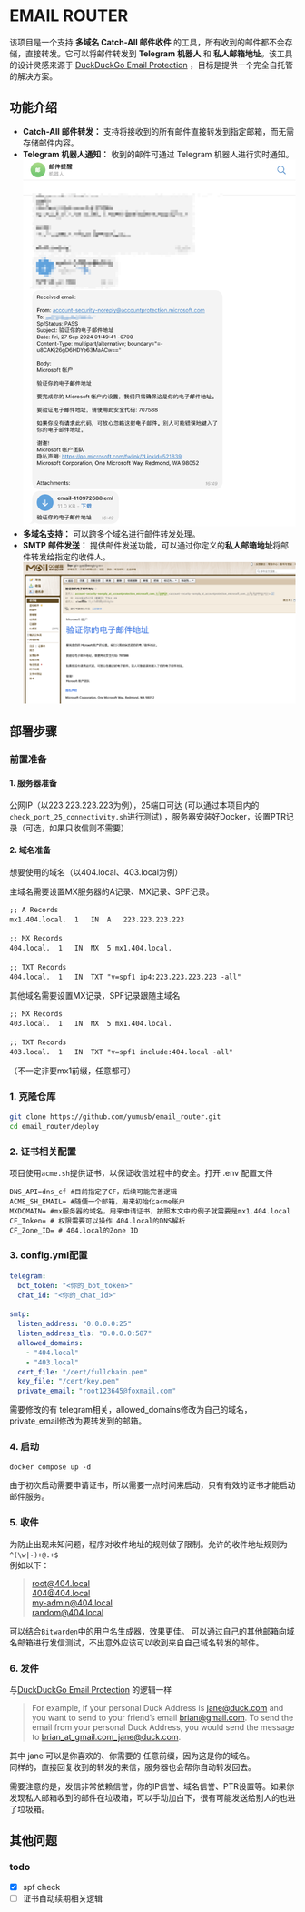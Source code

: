 # EMAIL ROUTER

该项目是一个支持 **多域名 Catch-All 邮件收件** 的工具，所有收到的邮件都不会存储，直接转发。它可以将邮件转发到 **Telegram 机器人** 和 **私人邮箱地址**。该工具的设计灵感来源于 [DuckDuckGo Email Protection](https://duckduckgo.com/duckduckgo-help-pages/email-protection/) ，目标是提供一个完全自托管的解决方案。

## 功能介绍

- **Catch-All 邮件转发：** 支持将接收到的所有邮件直接转发到指定邮箱，而无需存储邮件内容。
- **Telegram 机器人通知：** 收到的邮件可通过 Telegram 机器人进行实时通知。
![](./images/tg.png)
- **多域名支持：** 可以跨多个域名进行邮件转发处理。
- **SMTP 邮件发送：** 提供邮件发送功能，可以通过你定义的**私人邮箱地址**将邮件转发给指定的收件人。
![](./images/qqmail.png)

## 部署步骤


### 前置准备

#### 1. 服务器准备
公网IP（以223.223.223.223为例），25端口可达 (可以通过本项目内的`check_port_25_connectivity.sh`进行测试) ，服务器安装好Docker，设置PTR记录（可选，如果只收信则不需要）
#### 2. 域名准备
想要使用的域名（以404.local、403.local为例）  

主域名需要设置MX服务器的A记录、MX记录、SPF记录。
```txt
;; A Records
mx1.404.local.	1	IN	A	223.223.223.223

;; MX Records
404.local.	1	IN	MX	5 mx1.404.local.

;; TXT Records
404.local.	1	IN	TXT	"v=spf1 ip4:223.223.223.223 -all"
```
其他域名需要设置MX记录，SPF记录跟随主域名
```txt
;; MX Records
403.local.	1	IN	MX	5 mx1.404.local.

;; TXT Records
403.local.	1	IN	TXT	"v=spf1 include:404.local -all"
```
（不一定非要mx1前缀，任意都可）
### 1. 克隆仓库

```bash
git clone https://github.com/yumusb/email_router.git
cd email_router/deploy
```

### 2. 证书相关配置

项目使用`acme.sh`提供证书，以保证收信过程中的安全。打开 .env 配置文件
```config
DNS_API=dns_cf #目前指定了CF，后续可能完善逻辑
ACME_SH_EMAIL= #随便一个邮箱，用来初始化acme账户
MXDOMAIN= #mx服务器的域名，用来申请证书，按照本文中的例子就需要是mx1.404.local
CF_Token= # 权限需要可以操作 404.local的DNS解析
CF_Zone_ID= # 404.local的Zone ID
```
### 3. config.yml配置
```yml
telegram:
  bot_token: "<你的_bot_token>"
  chat_id: "<你的_chat_id>"

smtp:
  listen_address: "0.0.0.0:25"
  listen_address_tls: "0.0.0.0:587"
  allowed_domains:
    - "404.local"
    - "403.local"
  cert_file: "/cert/fullchain.pem"
  key_file: "/cert/key.pem"
  private_email: "root123645@foxmail.com"
```
需要修改的有 telegram相关，allowed_domains修改为自己的域名，private_email修改为要转发到的邮箱。
### 4. 启动
```shell 
docker compose up -d 
```
由于初次启动需要申请证书，所以需要一点时间来启动，只有有效的证书才能启动邮件服务。
### 5. 收件
为防止出现未知问题，程序对收件地址的规则做了限制。允许的收件地址规则为`^(\w|-)+@.+$`  
例如以下：
> root@404.local  
> 404@404.local  
> my-admin@404.local  
> random@404.local  

可以结合`Bitwarden`中的用户名生成器，效果更佳。
可以通过自己的其他邮箱向域名邮箱进行发信测试，不出意外应该可以收到来自自己域名转发的邮件。

### 6. 发件
与[DuckDuckGo Email Protection](https://duckduckgo.com/duckduckgo-help-pages/email-protection/duck-addresses/how-do-i-compose-a-new-email/) 的逻辑一样
> For example, if your personal Duck Address is jane@duck.com and you want to send to your friend’s email brian@gmail.com. To send the email from your personal Duck Address, you would send the message to brian_at_gmail.com_jane@duck.com.  

其中 jane 可以是你喜欢的、你需要的 任意前缀，因为这是你的域名。  
同样的，直接回复收到的转发的来信，服务器也会帮你自动转发回去。  

需要注意的是，发信非常依赖信誉，你的IP信誉、域名信誉、PTR设置等。如果你发现私人邮箱收到的邮件在垃圾箱，可以手动加白下，很有可能发送给别人的也进了垃圾箱。


## 其他问题
### todo 
- [x] spf check
- [ ] 证书自动续期相关逻辑